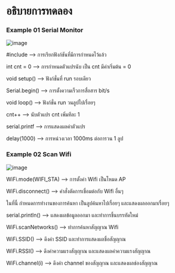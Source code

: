 # อธิบายการทดลอง
### Example 01 Serial Monitor
![image](https://user-images.githubusercontent.com/98943439/153910068-b5ee7572-0ad9-44f9-a059-2368111f49ea.png)

#include --> การเรียกฟังก์ชันที่มีการกำหนดไว้แล้ว

int cnt = 0 --> การกำหนดตัวแปรนับ เป็น cnt มีค่าเริ่มต้น = 0

void setup() --> ฟังก์ชั่นที่ run รอบเดียว

Serial.begin() --> การตั้งความเร็วการสื่อสาร bit/s

void loop() --> ฟังก์ชั่น run วนลูปไปเรื่อยๆ

cnt++ --> นับตัวแปร cnt เพิ่มทีละ 1

serial.printf --> การแสดงผลค่าตัวแปร

delay(1000) --> การหน่วงเวลา 1000ms ต่อการวน 1 ลูป

### Example 02 Scan Wifi
![image](https://user-images.githubusercontent.com/98943439/153911472-055e4ae9-5eb3-4a7f-aa76-db88485742d7.png)

WiFi.mode(WIFI_STA) --> การตั้งค่า Wifi เป็นโหมด AP

WiFi.disconnect() --> คำสั่งตัดการเชื่อมต่อกับ Wifi อื่นๆ

ในที่นี้ กำหนดการทำงานของการค้นหา เป็นลูปค้นหาไปเรื่อยๆ และแสดงผลออกมาเรื่อยๆ

serial.println() --> แสดงผลข้อมูลออกมา และทำการขึ้นบรรทัดใหม่

WiFi.scanNetworks() --> ทำการค้นหาสัญญาณ Wifi 

WiFi.SSID() --> ดึงค่า SSID และทำการแสดงผลชื่อสัญญาณ

WiFi.RSSI() --> ดึงค่าความแรงสัญญาณ และแสดงผลค่าความแรงสัญญาณ

WiFi.channel(i) -->  ดึงค่า channel ของสัญญาณ และแสดงผลช่องสัญญาณ

